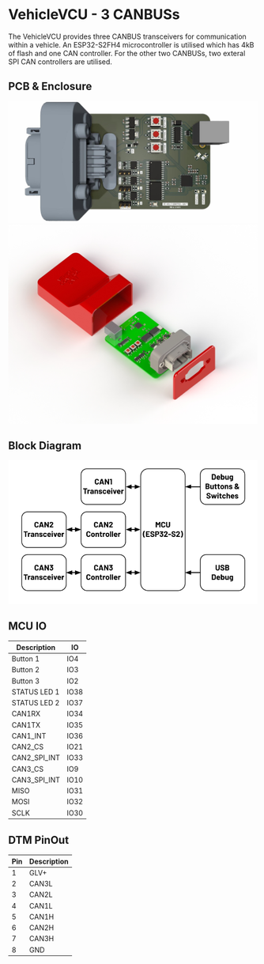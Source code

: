 # VehicleVCU - 3 CANBUSs
The VehicleVCU provides three CANBUS transceivers for communication within a vehicle. An ESP32-S2FH4 microcontroller is utilised which has 4kB of flash and one CAN controller. For the other two CANBUSs, two exteral SPI CAN controllers are utilised.

## PCB & Enclosure
![Render](images/VehicleVCU_PCB2.jpg)
![Render](images/ECUEnclosureRender.JPG)

## Block Diagram
![Render](images/VehicleVCUBlockDiagram.png)

## MCU IO
| Description  | IO |
| ------------- | ------------- |
| Button 1 | IO4 |
| Button 2 | IO3 |
| Button 3 | IO2 |
| STATUS LED 1 | IO38 |
| STATUS LED 2 | IO37 |
| CAN1RX | IO34 |
| CAN1TX | IO35 |
| CAN1_INT | IO36 |
| CAN2_CS | IO21 |
| CAN2_SPI_INT | IO33 |
| CAN3_CS | IO9 |
| CAN3_SPI_INT | IO10 |
| MISO | IO31 |
| MOSI | IO32 |
| SCLK | IO30 |

## DTM PinOut
| Pin  | Description |
| ------------- | ------------- |
| 1 | GLV+ |
| 2 | CAN3L |
| 3 | CAN2L |
| 4 | CAN1L |
| 5 | CAN1H |
| 6 | CAN2H |
| 7 | CAN3H |
| 8 | GND |


